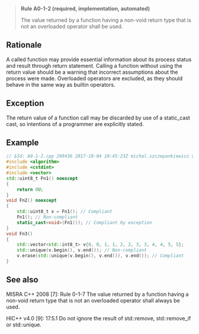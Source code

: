 > **Rule A0-1-2 (required, implementation, automated)**
>
> The value returned by a function having a non-void return type that is not
> an overloaded operator shall be used.

## Rationale

A called function may provide essential information about its process status and
result through return statement. Calling a function without using the return value
should be a warning that incorrect assumptions about the process were made.
Overloaded operators are excluded, as they should behave in the same way as builtin operators.

## Exception

The return value of a function call may be discarded by use of a static_cast<void>
cast, so intentions of a programmer are explicitly stated.

## Example

```cpp
// $Id: A0-1-2.cpp 289436 2017-10-04 10:45:23Z michal.szczepankiewicz $
#include <algorithm>
#include <cstdint>
#include <vector>
std::uint8_t Fn1() noexcept
{
    return 0U;
}
void Fn2() noexcept
{
    std::uint8_t x = Fn1(); // Compliant
    Fn1(); // Non-compliant
    static_cast<void>(Fn1()); // Compliant by exception
}
void Fn3()
{
    std::vector<std::int8_t> v{0, 0, 1, 1, 2, 2, 3, 3, 4, 4, 5, 5};
    std::unique(v.begin(), v.end()); // Non-compliant
    v.erase(std::unique(v.begin(), v.end()), v.end()); // Compliant
}
```

## See also

MISRA C++ 2008 [7]: Rule 0-1-7 The value returned by a function having a
non-void return type that is not an overloaded operator shall always be used.

HIC++ v4.0 [9]: 17.5.1 Do not ignore the result of std::remove, std::remove_if or
std::unique.
